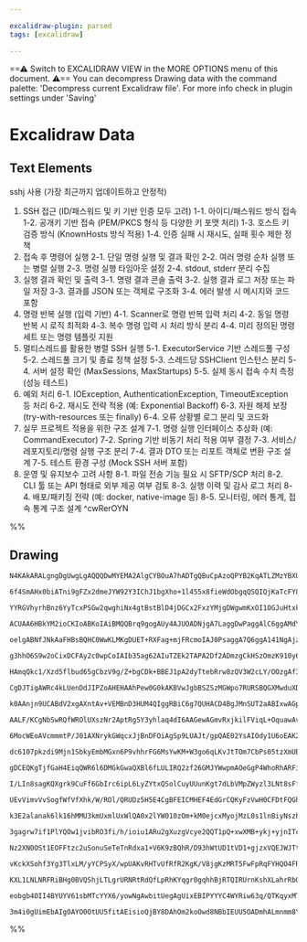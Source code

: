 ```yaml
---

excalidraw-plugin: parsed
tags: [excalidraw]

---
```

==⚠  Switch to EXCALIDRAW VIEW in the MORE OPTIONS menu of this document. ⚠== You can decompress Drawing data with the command palette: 'Decompress current Excalidraw file'. For more info check in plugin settings under 'Saving'


# Excalidraw Data

## Text Elements
sshj 사용 (가장 최근까지 업데이트하고 안정적)

1. SSH 접근 (ID/패스워드 및 키 기반 인증 모두 고려)
        1-1. 아이디/패스워드 방식 접속
        1-2. 공개키 기반 접속 (PEM/PKCS 형식 등 다양한 키 포맷 처리)
        1-3. 호스트 키 검증 방식 (KnownHosts 방식 적용)
        1-4. 인증 실패 시 재시도, 실패 횟수 제한 정책
2. 접속 후 명령어 실행
        2-1. 단일 명령 실행 및 결과 확인
        2-2. 여러 명령 순차 실행 또는 병렬 실행
        2-3. 명령 실행 타임아웃 설정
        2-4. stdout, stderr 분리 수집
3. 실행 결과 확인 및 출력
        3-1. 명령 결과 콘솔 출력
        3-2. 실행 결과 로그 저장 또는 파일 저장
        3-3. 결과를 JSON 또는 객체로 구조화
        3-4. 에러 발생 시 메시지와 코드 포함
4. 명령 반복 실행 (입력 기반)
        4-1. Scanner로 명령 반복 입력 처리
        4-2. 동일 명령 반복 시 로직 최적화
        4-3. 복수 명령 입력 시 처리 방식 분리
        4-4. 미리 정의된 명령 세트 또는 명령 템플릿 지원
5. 멀티스레드를 활용한 병렬 SSH 실행
        5-1. ExecutorService 기반 스레드풀 구성
        5-2. 스레드풀 크기 및 종료 정책 설정
        5-3. 스레드당 SSHClient 인스턴스 분리
        5-4. 서버 설정 확인 (MaxSessions, MaxStartups)
        5-5. 실제 동시 접속 수치 측정 (성능 테스트)
6. 예외 처리
        6-1. IOException, AuthenticationException, TimeoutException 등 처리
        6-2. 재시도 전략 적용 (예: Exponential Backoff)
        6-3. 자원 해제 보장 (try-with-resources 또는 finally)
        6-4. 오류 상황별 로그 분리 및 코드화
7. 실무 프로젝트 적용을 위한 구조 설계
        7-1. 명령 실행 인터페이스 추상화 (예: CommandExecutor)
        7-2. Spring 기반 비동기 처리 적용 여부 결정
        7-3. 서비스/레포지토리/명령 실행 구조 분리
        7-4. 결과 DTO 또는 리포트 객체로 변환 구조 설계
        7-5. 테스트 환경 구성 (Mock SSH 서버 포함)
8. 운영 및 유지보수 고려 사항
        8-1. 파일 전송 기능 필요 시 SFTP/SCP 처리
        8-2. CLI 툴 또는 API 형태로 외부 제공 여부 검토
        8-3. 실행 이력 및 감사 로그 처리
        8-4. 배포/패키징 전략 (예: docker, native-image 등)
        8-5. 모니터링, 에러 통계, 접속 통계 구조 설계 ^cwRerOYN

%%
## Drawing
```compressed-json
N4KAkARALgngDgUwgLgAQQQDwMYEMA2AlgCYBOuA7hADTgQBuCpAzoQPYB2KqATLZMzYBXUtiRoIACyhQ4zZAHoFAc0JRJQgEYA6bGwC2CgF7N6hbEcK4OCtptbErHALRY8RMpWdx8Q1TdIEfARcZgRmBShcZQUebQB2bR4aOiCEfQQOKGZuAG1wMFAwYogSbghsCgAlJgB5AE0AORTiyFhEcqgsKBaSzG5nAEYABgAWADYknh5RgGZRgA5ZwcHx

6f4SmAHx0biATni9gFZx2dmeJYW92Y3IChJ1bgXho+1l455x8fieWdObgqQSQIQjKaTcFY8I63CDWZTBbjDGHMKCkNgAawQAGE2Pg2KRygBiQYIEkk3qQTS4bDo5RooQcYg4vEEiSo6zMOC4QJZCkQABmhHw+AAyrAERJBB4+Si0ZiAOoPSTcPiAiCyjEIMUwCXoKVlGH0sEccI5NCDGFsLnYNRbc3DJFqunCOAASWIZtQuQAujD+eQMu7uBwhMK

YYRGVhyrhBnz6YyTcxPSGw2qwghiNx4gtBstBlD4jDGCx2FxzYMjgDWgwmKxOI1OGJuHtxkdVq3ZoW1YRmAARNJdTNofkEMIwzTCRkAUWCGSynp9MKEcGIuEHEPiox+ex410rwyrJSIHHRwdD+BheJpGe4I/wY7VXUwPUlzEkACtUIAagcAlWOoAAUgAANYApeOoIAOrOAD+1gAydYAA5OoIAo6OAA7NgAu44AHUuABqrgAHNaggASo4AqBOAIAT

ACUAA6HBkYM2ioCKIoABKoIAiBMQQBrq9gogAUy4AJUOADNjgA7LaggDwPaggAlC6ggAMdYAGD2oIAHuOALmTqCABVdgAKLagmGACQdpEcKg2k6dpgxDFRgAio8hgAorRxPH8YAlD2ALtDjGALGDZG6bp+lxKggCvNYAODWiZJ9kAQAClOACyCh+QA0liIqoIAqGu2YAjy2oIAJ02AImjgA6qyJqCADfLgDvnaggAZM4ANZ2aU5On6bMVGABxrnG

oelgABNfJNkAaFHBsBQHC0WwKLMKgDUET+RXFag+mjFRcmoIAJ0PsaggA7Q6ggA141NgAjzdQ42TYA+WuABhDqCADgTaV4YAojNka5DF2aggAja6ggChXYAnB2AC2j42AJGrjkDTwBmoIAF02AD7jl1XQ9gmoIADTWAD81qCAKpr0lPcVL2uYAN6OADft32oIAOEOABQzv2AAhtgApTaggCLPYANB0PRDTkvWVCNjfdqCAAMLgAh44ZgDDY6ggAk

g3hhO6S9w2oCixDCFAy2c0wpCoIAIb35ag62AIuTZEk2TAPA2Df2ADmzgCkHSzOmzK910y6ggAa84AKYOoErKvaWrrnS0DqCADodgAftaggAAE6BmOoIAMMtfXbhuoGrJNA4APp2oAAUiKtSNKgDuALg1gAtM+bqCADa1gAOE4AKmtu2r7OAAuj8OADg9gC7A9NqCACpdU0wYAAmOoIAKvP8RlgAWq2R7MaxJgCvPb9/6AKHjiviRJ/XFaMr0ing

HAmqQkc1/Xzd5flbud65gCbzV9g/Z+bgCDk+BBEJ1pA2dyTtebRrw8zQV3W2cLY/OOzgAf3SLeGABrjgA4LQjgAcg9VDsa4AOouADCrgD9nagMGAAtjZGvKggACXYAB6XOKAAgO3iPtAA6az+NKeNqJ0QJivYqRxXpTkwAgbAQgoD4hFEwMwYhW6oBAbxQAASvR0AIyDbskGuUISQwANgtiT+oAUInAAzHagfajNmYIKckgkmhDACfTbA2iWIiCZ

CgDJTigAWRc4kLUenDdJIPZoAHEHAAhPew0G0kAKBVwJgbBSZSzMGWpo7RURSBQGXMwduXDnC/zGltVAE8ZrHVFoADTnUCAEI5vCAFSGAFKm1AgAZRaqppSYqBAAQY4ADzGR5u3GK9V0tQUFiDgFAUsy0ACCGDgRZHMGuUscSEAJKSagAAKoQDI3Mcl5M4KgeKBVInOFcvNBaqBAAgE4AVvbUC9QAsEtAKC4CcBEVYfAqAABC1J0RsH5PyCxukok

k0AAnjn9UCABdV2xgAXntAv+VEMBnD3HUM4QIggRBiC6g7QUHACD4BgJMnSUT2aABIxwAGp2oEAIMDgBLNcACM9FtrbCz+qXZeiRxqABZu1AgAQVfNoAXAnqq9UACLjqBAAg42lWOjNAAjNW7eI6sfrS2koABkXAAZy8hKRgAU2ceXHDpaAcT6H0NYYgKC0EYPxJc7SqLXIijgKQCMyh8GABE+ie9Dd7tOhoAAN6AYcIGqgVFJMFEcs4goYBGUYK

AALF/KCgNbSwRQfWROlUXszNr2AptRg5Y3yhlaq4dI6AAGewAGmvRxjkilFViqL+OquawAvTVkI0WwGkAjUDKMyuXTSCwqKABaxwAgGN/UAATjMFlmbXUt+QAtqtuwWK9Z2TTACFg+JHxgARVcAClj2cRQADECl+QUCKLEfkInqu0gm1yWIAAyrpUCABYl/VqBkl+TrVFQAOwuR1CYKrablUACtQDVOV8bnBS3JshFuQlAAINV+D5ZaRUJvZoABh

6MocWEoAVcmmmtP/J01AXNrykGWqcxJjBnDFOiAgSp9LUAJt/gpQAE02YsAIOdy1U6oEAK2LiLlqOM/VapFcZKAFO6OUJMH5vx/iAqBSCsEEIoQwthfCxEyIUSojReiTEWJsS4nxP63kpKjWUqpDSbt9KUVQMZMy2GrK2WOiR2pVFPJ4d8v+AKwUwoRWinFRKqV0rZRHte0qFUqq1XqrZf8TUWptQ6tkPebS+p0fZqNCa2d6nLWUxtbau0DocCOi

dc6107pkzdi9Mjn1SbkyEmbMGxn6P9vhhrFG6MsYwKM+W3go6qLKvJtTOm7CbPs05tzXmUBiD82kaLCWHAx2azlkJA2bm1ZkY1mbXW+tlYJds6bYGVtbb2yxkm12GXPaAx9v7QOTaTVWuXiKpOVE32Z2znnQuJcy6Vw4NXH6dcG7D0ktezuZHu7WD7gPTrQ8W7VLc+PKiU8EZdZmvPRe1XV4edQBvBG28R6ybVSKzuJ8z5X1vvfLGT834f2/hwX+

gDCEQKgTjfGaH4EiqQWR6l6DMGkGwaQXBl6fLULIRQ2zf26GMJYWwpmAOeGgP4WhoRhARFiMkdIgHiiVFMzURorROi6wcH0agQxYpuSmLkNepB1jbH2N8utFx7jPE+IdYEqiYT50DSiWRmJZTEmcBSWkvpeBOccA5/kopJSMGC4qVUmRIqol1MWluuTJLUDdN6RkggQyRljImTU2Z8ylmoFWQBDZWy1CSF2eEYQohwhNpOWci5NTbkPJee8nLXyh

I/LIn8sagKQXgrk9CuFf6GbIrc6ipL6LyZYtxQSolCuyUUunKgt7dLbVMpZWyzl3LNt8sFf9YVA0xVUQlVKmV8rFVeb/dtvPR8qLat1U2w1xqI6oAtQHoPIrUW/wdagZ1rr/yBXdeiT13qK5+sDSGoS4bI1EdjSOsjSbGmprEhm7NM080FqLSW5nxVK1URrXWxtDsW1ts7agbt20+0DqHSO6LE6/ozrnRNhdVfUArrXZulpCv92YkPagY9hBT3nu

UEvVimvVvSogfWfVfXhk/W/ROl/QRUDz5H5E4CgBFEICMHEF4EdGrCQKyFzVwH0CFDtFQGhEfG6GSSIGUDLHQGCH5B6CLCYESXcHINBCoOgCtD5D0CyFwAjCYCDDQBTAvDVHxFBAjAICA2fBAzfE/F/AAhAnAmgjgiQjQiwlwkIk0hQ09Qw3/FYnMhwyEiYwIxUnUgE1ego10Oo3sjo1ckY3wUcRYyChCnCkihikqW4zSlEj4wKhMJJkqmqlEjql

k3E2alanak6lk16hMMU3kmUxmlUxWlQA0x2lYW010zOm+kM0ejcxMyojMzL0s1lnBiyNszhgRkc2lgdhc0yJFWJk8zD0phpnpnByKICxCyCw5hCzCy+XFklioiy3Rzi3SxqzRU1lS3iyGJNnJjNhyztibQK2AkThW29j9gDiDlDkb1jiW2Klq1QHqyzhmiayLlLh9SrlqNQC62libhbl60PgGx7mG1mzG03ycimzsWnlG1ngXjAiXkPnXk3h+g21

3gagrw7if1PlYQOw1jvibRO3fi/h/ioiu1ARu2gXuzgVcye2QQT1pQ+xwXMB+ykj+yjnITc0oSoiB3oSEmYWSL8xJJWz4QEVh3h2kgkSkWBMsRR1UTll70x1ND0QMUx2MSJ3MQBzJzsQcROipzcQ8X/G8T8QCTIiCSZwfxZ2iViRwFyX5253UF5yyU4DFw4GWmFwQFKXVPKS0glxqRlwaXf3aR3S6UwB6RNBVwGWGRpA12vWmSojmUWRWTWUN22R

Nz2XN0OSt1EOFFtzc2uSonuSeTeTnRdxa1+V6K9zBQhR/D93hWtUD1tVD1+gjzxVQEJWJTtNQFj0pVe2xOvUZVQ1Tw4HZR8i5R5RFizyFVtXFUlWlVlQVSVTqNVUl0ry1WBh1T1Qdnr1QEq2b3gNb0rw72E27yJLdQ9QeyH19TIn9VQGDTDQjSjTUmnzcwTVny+nnzTVQCzRzXzULWLVLWVK31s13wbSbUP2imP1P17X7UFUv33JW2lhv2nVnRyx

vKckXSohf3Yg3TlxLM/yYCPSyX/wpUAKvRHTvUfRfR2KgK/V8jgKzMRT5FwFpRqFYHQO4FRCEAQEvB4NohBDBBfEGiSCOAKAAF9wBfQ6BcA4A4ACcuhuAig2hgQMhygKDwQNgGA4cKBXTaR4wmRcR8QiRxk5L+RegKgRAeQoBXQuh9AxQ5RsRpLWR0BiRSQDLFL0FSAVK1L0hxLnQGQpKWROhyAccuQVKjLlKREzL9Bc0hRRRxQMD1RcQDQCglKT

KXL1LNLNRFRiBHg0BVQShjLTLgrURNRtRdQfLpRhKYqgr0gqhhBjRTQIRUrnKshXLahrRbQIQHQ8rAqCr1Lc1kC8CCDzluASDor8rVKqrkDUCiLIqsDIA0rKr0hxCoBmDKCBKEBaCnKKqWr0gCcTFkkTKWpgRcAhwf9zxyrYr0gpxGQZq0QKB5rFrYRZqqAVr0r9BNqWoCl4BvLJLFLmBsA0RhQAANCEWYZ4bQI4PYA4B0cYB0I4TcBYYS6626/A

eobgb4OII4BYUYV61sbMTcYYX6/yowNgAwbitUegAgUixEBIPYYYC4WYRiw63q/QTKqyxMT0CAS64SukEgdqjAngLqiASm4gMUXJBqim1lYgPvULda3ATQYIRau8B8EoBm5kGStAHiyAQZXEXa0gZQKkf8HgQYQsXgBW5aeWxW4YF6oiPkGoZQUMbkcoaW2W34JEXgWYY2o25adWo4TWvG/ynqlA+KzEIq/nZMZa/y/0fAhAGoSMVlOs5G6sTIbm

3m4i0gUimEbAIgOAYO0OtUU5fitAEisioQjBY8DAhOm2koOwd8NBbIEUU5OADmhALmnmm8YcUcROkoakE9BAApRG/AP2kodobysIYIbAfnDgoQFEAwM6jofg126sK8TEPmsuy8UIAa1uv/au2us8YURi8ABi/gAUIUcIbipihioAA===
```
%%